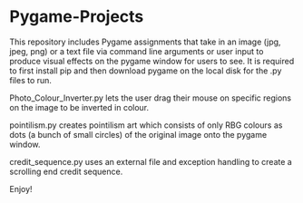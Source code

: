 # Pygame-Projects
This repository includes Pygame assignments that take in an image (jpg, jpeg, png) or a text file via command line arguments or user input to produce visual effects on the pygame window for users to see.
It is required to first install pip and then download pygame on the local disk for the .py files to run.

Photo_Colour_Inverter.py lets the user drag their mouse on specific regions on the image to be inverted in colour.

pointilism.py creates pointilism art which consists of only RBG colours as dots (a bunch of small circles) of the original image onto the pygame window.

credit_sequence.py uses an external file and exception handling to create a scrolling end credit sequence.

Enjoy!
